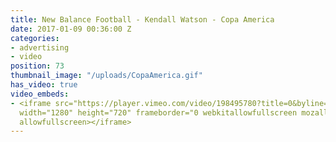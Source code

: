 ```yaml
---
title: New Balance Football - Kendall Watson - Copa America
date: 2017-01-09 00:36:00 Z
categories:
- advertising
- video
position: 73
thumbnail_image: "/uploads/CopaAmerica.gif"
has_video: true
video_embeds:
- <iframe src="https://player.vimeo.com/video/198495780?title=0&byline=0&portrait=0"
  width="1280" height="720" frameborder="0 webkitallowfullscreen mozallowfullscreen
  allowfullscreen></iframe>
---
```


